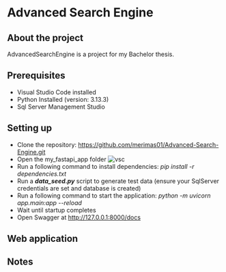 # Advanced Search Engine

## About the project

AdvancedSearchEngine is a project for my Bachelor thesis. 

## Prerequisites

- Visual Studio Code installed
- Python Installed (version: 3.13.3)
- Sql Server Management Studio

## Setting up 

- Clone the repository: https://github.com/merimas01/Advanced-Search-Engine.git 
- Open the my_fastapi_app folder 
![vsc](https://github.com/user-attachments/assets/80cc5073-9b32-4f6a-ada6-b702a095b16a)
- Run a following command to install dependencies: *pip install -r dependencies.txt*
- Run a ***data_seed.py*** script to generate test data (ensure your SqlServer credentials are set and database is created) 
- Run a following command to start the application:  *python -m uvicorn app.main:app --reload*
- Wait until startup completes
- Open Swagger at http://127.0.0.1:8000/docs


## Web application

## Notes


